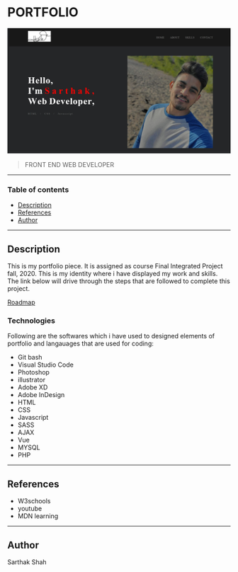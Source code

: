 # PORTFOLIO

![project image](images/readme.jpg)

> FRONT END WEB DEVELOPER
---
### Table of contents

- [Description](#description)
- [References](#references)
- [Author](#author)

---

## Description

This is my portfolio piece. It is assigned as course Final Integrated Project fall, 2020. This is my identity where i have displayed my work and skills. The link below will drive through the steps that are followed to complete this project.  

[Roadmap](https://docs.google.com/document/d/1YL0Rwm_6ZIpF-uMk887ElBv_TaUnrZ1gJTBQC7985Xc/edit)

### Technologies 

Following are the softwares which i have used to designed elements of portfolio and langauages that are used for coding:

- Git bash
- Visual Studio Code
- Photoshop
- illustrator
- Adobe XD
- Adobe InDesign
- HTML
- CSS
- Javascript
- SASS
- AJAX
- Vue
- MYSQL
- PHP

---

## References
- W3schools
- youtube
- MDN learning

---

## Author

Sarthak Shah





